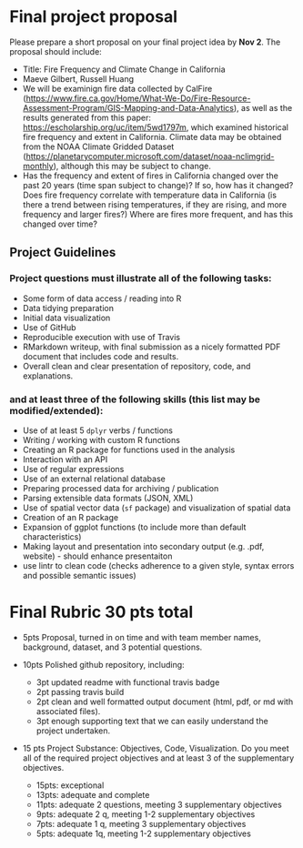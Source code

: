 # Final project proposal


Please prepare a short proposal on your final project idea by **Nov 2**. The proposal should include:

- Title: Fire Frequency and Climate Change in California
- Maeve Gilbert, Russell Huang
- We will be examinign fire data collected by CalFire (https://www.fire.ca.gov/Home/What-We-Do/Fire-Resource-Assessment-Program/GIS-Mapping-and-Data-Analytics), as well as the results generated from this paper: https://escholarship.org/uc/item/5wd1797m, which examined historical fire frequency and extent in California. Climate data may be obtained from the NOAA Climate Gridded Dataset (https://planetarycomputer.microsoft.com/dataset/noaa-nclimgrid-monthly), although this may be subject to change.
- Has the frequency and extent of fires in California changed over the past 20 years (time span subject to change)? If so, how has it changed? Does fire frequency correlate with temperature data in California (is there a trend between rising temperatures, if they are rising, and more frequency and larger fires?) Where are fires more frequent, and has this changed over time? 


## Project Guidelines

### Project questions must illustrate all of the following tasks:

- Some form of data access / reading into R
- Data tidying preparation
- Initial data visualization
- Use of GitHub
- Reproducible execution with use of Travis
- RMarkdown writeup, with final submission as a nicely formatted PDF document that includes code and results.
- Overall clean and clear presentation of repository, code, and explanations.

### and at least three of the following skills (this list may be modified/extended):

- Use of at least 5 `dplyr` verbs / functions
- Writing / working with custom R functions
- Creating an R package for functions used in the analysis
- Interaction with an API
- Use of regular expressions
- Use of an external relational database
- Preparing processed data for archiving / publication
- Parsing extensible data formats (JSON, XML)
- Use of spatial vector data (`sf` package) and visualization of spatial data
- Creation of an R package
- Expansion of ggplot functions (to include more than default characteristics)
- Making layout and presentation into secondary output (e.g. .pdf, website) - should enhance presentaiton
- use lintr to clean code (checks adherence to a given style, syntax errors and possible semantic issues)

# Final Rubric 30 pts total

 - 5pts Proposal, turned in on time and with team member names, background, dataset, and 3 potential questions.

 - 10pts Polished github repository, including:
	 -  3pt updated readme with functional travis badge 
	 -  2pt passing travis build 
	 -  2pt clean and well formatted output document (html, pdf, or md with associated files). 
	 -  3pt enough supporting text that we can easily understand the project undertaken.
	 
 - 15 pts Project Substance: Objectives, Code, Visualization. Do you meet all of the required project objectives and at least 3 of the supplementary objectives.
	 - 15pts: exceptional
	 - 13pts: adequate and complete
	 - 11pts: adequate 2 questions, meeting 3 supplementary objectives
	 - 9pts: adequate 2 q, meeting 1-2 supplementary objectives
	 - 7pts: adequate 1 q, meeting 3 supplementary objectives
	 - 5pts: adequate 1q, meeting 1-2 supplementary objectives
